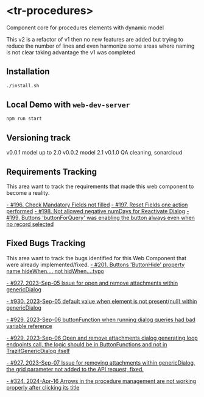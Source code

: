 # \<tr-procedures>
Component core for procedures elements with dynamic model

This v2 is a refactor of v1 then no new features are added but trying to reduce the number of lines and even harmonize some areas where naming is not clear taking advantage the v1 was completed

## Installation

```bash
./install.sh
```

## Local Demo with `web-dev-server`

```bash
npm run start
```

## Versioning track

v0.0.1 model up to 2.0
v0.0.2 model 2.1
v0.1.0 QA cleaning, sonarcloud

## Requirements Tracking

This area want to track the requirements that made this web component to become a reality.

[- #196. Check Mandatory Fields not filled](https://github.com/FranGomezVenegas/FE-Issues/issues/196)
[- #197. Reset Fields one action performed](https://github.com/FranGomezVenegas/FE-Issues/issues/197)
[- #198. Not allowed negative numDays for Reactivate Dialog](https://github.com/FranGomezVenegas/FE-Issues/issues/198)
[- #199. Buttons 'buttonForQuery' was enabling the button always even when no record selected](https://github.com/FranGomezVenegas/FE-Issues/issues/199)

## Fixed Bugs Tracking

This area want to track the bugs identified for this Web Component that were already implemented/fixed.
[- #201. Buttons 'ButtonHide' property name hideWhen.... not hidWhen....typo](https://github.com/FranGomezVenegas/FE-Issues/issues/201)

[- #927. 2023-Sep-05 Issue for open and remove attachments within genericDialog](https://github.com/FranGomezVenegas/FETR/issues/927)

[- #930. 2023-Sep-05 default value when element is not present(null) within genericDialog](https://github.com/FranGomezVenegas/FETR/issues/930)

[- #929. 2023-Sep-06 buttonFunction when running dialog queries had bad variable reference](https://github.com/FranGomezVenegas/FETR/issues/929)

[- #929. 2023-Sep-06 Open and remove attachments dialog generating loop endpoints call, the logic should be in ButtonFunctions and not in TrazitGenericDialog itself](https://github.com/FranGomezVenegas/FETR/issues/929)

[- #927. 2023-Sep-07 Issue for removing attachments within genericDialog, the grid parameter not added to the API request, fixed.](https://github.com/FranGomezVenegas/FETR/issues/927)

[- #324. 2024-Apr-16 Arrows in the procedure management are not working properly after clicking its title](https://github.com/FranGomezVenegas/FrontE-Issues/issues/324)



